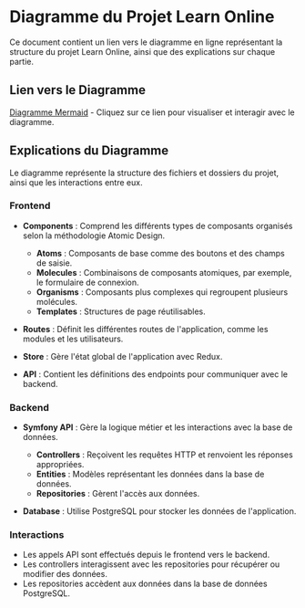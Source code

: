 # Diagramme du Projet Learn Online

Ce document contient un lien vers le diagramme en ligne représentant la structure du projet Learn Online, ainsi que des explications sur chaque partie.

## Lien vers le Diagramme

[Diagramme Mermaid](https://www.mermaidchart.com/app/projects/92cb7091-46c8-487b-b7ec-82d56d933c0e/diagrams/10738d84-a29e-49f9-9d69-5f5785366b71/version/v0.1/edit?pluginSource=none) - Cliquez sur ce lien pour visualiser et interagir avec le diagramme.

## Explications du Diagramme

Le diagramme représente la structure des fichiers et dossiers du projet, ainsi que les interactions entre eux.

### Frontend
- **Components** : Comprend les différents types de composants organisés selon la méthodologie Atomic Design.
  - **Atoms** : Composants de base comme des boutons et des champs de saisie.
  - **Molecules** : Combinaisons de composants atomiques, par exemple, le formulaire de connexion.
  - **Organisms** : Composants plus complexes qui regroupent plusieurs molécules.
  - **Templates** : Structures de page réutilisables.
  
- **Routes** : Définit les différentes routes de l'application, comme les modules et les utilisateurs.

- **Store** : Gère l'état global de l'application avec Redux.

- **API** : Contient les définitions des endpoints pour communiquer avec le backend.

### Backend
- **Symfony API** : Gère la logique métier et les interactions avec la base de données.
  - **Controllers** : Reçoivent les requêtes HTTP et renvoient les réponses appropriées.
  - **Entities** : Modèles représentant les données dans la base de données.
  - **Repositories** : Gèrent l'accès aux données.

- **Database** : Utilise PostgreSQL pour stocker les données de l'application.

### Interactions
- Les appels API sont effectués depuis le frontend vers le backend.
- Les controllers interagissent avec les repositories pour récupérer ou modifier des données.
- Les repositories accèdent aux données dans la base de données PostgreSQL.
